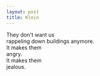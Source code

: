 ```yaml
---
layout: post
title: Klein
---
```


They don't want us  
rappeling down buildings anymore.  
It makes them  
angry.  
It makes them  
jealous.  
